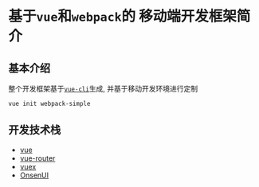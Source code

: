 # 基于`vue`和`webpack`的 移动端开发框架简介


## 基本介绍

整个开发框架基于[`vue-cli`](https://github.com/vuejs/vue-cli)生成, 并基于移动开发环境进行定制

```
vue init webpack-simple
```

## 开发技术栈

* [vue](http://cn.vuejs.org/)
* [vue-router](http://router.vuejs.org/zh-cn/index.html)
* [vuex](http://vuex.vuejs.org/zh-cn/index.html)
* [OnsenUI](http://vuex.vuejs.org/zh-cn/index.html)
